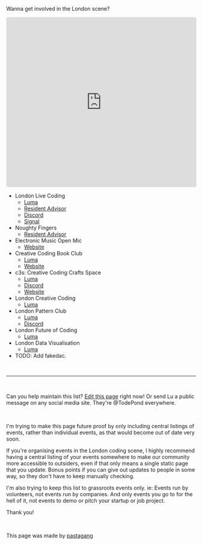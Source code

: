 Wanna get involved in the London scene?

<style>
  iframe {
    max-width: 100%;
  }
</style>

<iframe
  src="https://lu.ma/embed/calendar/cal-p0Ty8dnCk4rsXxC/events?lt=light"
  width="600"
  height="450"
  frameborder="0"
  style="border: 1px solid #bfcbda88; border-radius: 4px;"
  allowfullscreen=""
  aria-hidden="false"
  tabindex="0"
></iframe>

<br>

- London Live Coding
  - [Luma](https://lu.ma/londonlivecoding)
  - [Resident Advisor](https://ra.co/promoters/143671)
  - [Discord](https://discord.gg/eVHd5e3fhJ)
  - [Signal](https://signal.group/#CjQKILVUFMuI1r_tNi4k7Ei4aHTOSVZfYljCjnzal_hmKtMlEhDWv7WqmYv7p2DDkHu4_kGQ)
- Noughty Fingers
  - [Resident Advisor](https://ra.co/promoters/150349)
- Electronic Music Open Mic
  - [Website](https://electronicmusicopenmic.com/)
- Creative Coding Book Club
  - [Luma](https://lu.ma/calendar/cal-l8dqsc8YHhI2Fbi)
  - [Website](https://creativecodingbook.club/)
- c3s: Creative Coding Crafts Space
  - [Luma](https://lu.ma/c3s)
  - [Discord](https://discord.gg/kxWFc5w2M3)
  - [Website](https://www.creativecodingcrafts.space/)
- London Creative Coding
  - [Luma](https://lu.ma/london-creative-coding)
- London Pattern Club
  - [Luma](https://lu.ma/london-pattern-club)
  - [Discord](https://discord.gg/YqDS4Kza3R)
- London Future of Coding
  - [Luma](https://lu.ma/foclondon)
- London Data Visualisation
  - [Luma](https://lu.ma/londondatavis)
- TODO: Add fakedac.

<br>

<hr>

<br>

Can you help maintain this list? [Edit this page](https://github.com/pastagang/pastagang/edit/main/london/readme.md) right now! Or send Lu a public message on any social media site. They're @TodePond everywhere.

<br>

I'm trying to make this page future proof by only including central listings of events, rather than individual events, as that would become out of date very soon.

If you're organising events in the London coding scene, I highly recommend having a central listing of your events somewhere to make our community more accessible to outsiders, even if that only means a single static page that you update. Bonus points if you can give out updates to people in some way, so they don't have to keep manually checking.

I'm also trying to keep this list to grassroots events only. ie: Events run by volunteers, not events run by companies. And only events you go to for the hell of it, not events to demo or pitch your startup or job project.

Thank you!

<br>

This page was made by [pastagang](/)
